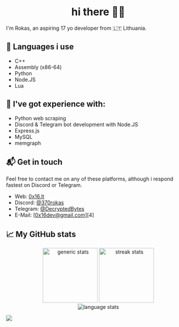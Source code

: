 <h1 align ="center">
  hi there 👋🏻
</h1>

I'm Rokas, an aspiring 17 yo developer from 🇱🇹 Lithuania.

## 📜 Languages i use
- C++
- Assembly (x86-64)
- Python
- Node.JS
- Lua

## 🔧 I've got experience with:
- Python web scraping
- Discord & Telegram bot development with Node.JS
- Express.js
- MySQL
- memgraph

## 📬 Get in touch
Feel free to contact me on any of these platforms, although i respond fastest on Discord or Telegram.
- Web: [0x16.lt][1]
- Discord: [@370rokas][2]
- Telegram: [@DecryptedBytes][3]
- E-Mail: [0x16dev@gmail.com][4]

## 📈 My GitHub stats
<p align="center">
    <img height="150em" src="https://github-readme-stats.vercel.app/api?username=370rokas&theme=nord&show_icons=true" alt="generic stats">
    <img height="150em" src="https://github-readme-streak-stats.herokuapp.com?user=370rokas&&theme=nord&show_icons=true" alt="streak stats"/>
    <br>
    <img src="https://github-readme-stats.vercel.app/api/top-langs/?username=370rokas&theme=nord&show_icons=true" alt="language stats">
</p>

[1]: https://discord.com/users/851859069987323904
[2]: https://t.me/DecryptedBytes
[3]: mailto:0x16dev@gmail.com

![](https://hit.yhype.me/github/profile?user_id=58791226)
